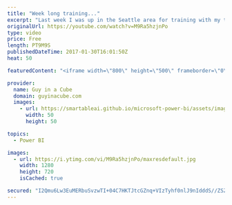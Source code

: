 ```yaml
---
title: "Week long training..."
excerpt: "Last week I was up in the Seattle area for training with my team. It is called the boot camp event. This was the 2nd year we have done it.   This was a week long training encompassing things from SEO to development to Power BI. I focused mostly on Git and GitHub during this time.  The event ended with"
originalUrl: https://youtube.com/watch?v=M9Ra5hzjnPo
type: video
price: Free
length: PT9M9S
publishedDateTime: 2017-01-30T16:01:50Z
heat: 50

featuredContent: "<iframe width=\"800\" height=\"500\" frameborder=\"0\" src=\"https://www.youtube.com/embed/M9Ra5hzjnPo\" allow=\"accelerometer; autoplay; encrypted-media; gyroscope; picture-in-picture\" allowfullscreen></iframe>"

provider:
  name: Guy in a Cube
  domain: guyinacube.com
  images:
    - url: https://smartableai.github.io/microsoft-power-bi/assets/images/organizations/guyinacube.com-50x50.jpg
      width: 50
      height: 50

topics:
  - Power BI

images:
  - url: https://i.ytimg.com/vi/M9Ra5hzjnPo/maxresdefault.jpg
    width: 1280
    height: 720
    isCached: true

secured: "I2Qmu6Lw3EuMERbuSvzwTI+04C7HKTJtcGZnq+VIzTyhf0nlJ9nIdddS//ZSZVYSR/S5IEP6jqimJHET1vMOKOAUFUTEsnIYdtKwrgL+VEYJuvNUjd91CxVz+WHUhM2RzNT25Ruw2CRNoJ+e0qN/7dqxbLPlJD0WtAhEJ4ziRZ9OeHK+FET5lr7bAPXR7BQGn/Sr+Wm+Aw2ezcuCAdqNmfj0WKi4UOMj43U7Bc6dZBmtlpxXI9tzt6mlE1n9OTTxoXH32TQYNVJyShJ0f1mnhjFnyNk7dzszgce+DEctfw+FX2Wf7WnLY9tX1VcXcq6JQK77rNyIdctUfWMPL606+rpBXgJ05lakSJlWHR+0MZj5riKxTrTw4zxzWX2RFh7K/+7+OQuh1enbRi0wUsQYPMAnP7eZpZHOOn3mTIWiZd8=;BlvvgbdUVA0TjCy3uo/2JA=="
---
```


